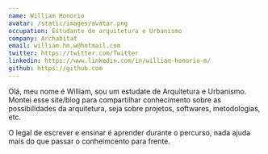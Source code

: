 ```yaml
---
name: William Honorio
avatar: /static/images/avatar.png
occupation: Estudante de arquitetura e Urbanismo
company: Archabitat
email: william.hm.w@hotmail.com
twitter: https://twitter.com/Twitter
linkedin: https://www.linkedin.com/in/william-honorio-m/
github: https://github.com
---
```


Olá, meu nome é William, sou um estudate de Arquitetura e Urbanismo. Montei esse site/blog para compartilhar conhecimento sobre as possibilidades da arquitetura, seja sobre projetos, softwares, metodologias, etc.

O legal de escrever e ensinar é aprender durante o percurso, nada ajuda mais do que passar o conheimcento para frente.
